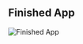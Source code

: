 ## Finished App
![Finished App](https://github.com/londonappbrewery/Images/blob/master/Quizzler.gif)



